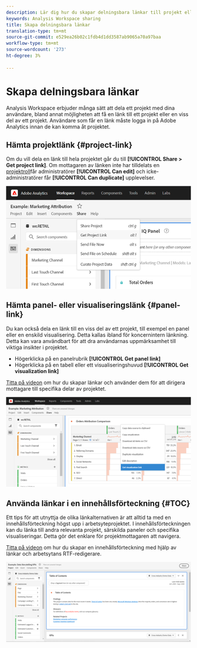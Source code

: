 ```yaml
---
description: Lär dig hur du skapar delningsbara länkar till projekt eller visualiseringar
keywords: Analysis Workspace sharing
title: Skapa delningsbara länkar
translation-type: tm+mt
source-git-commit: e529ea26b02c1fdb4d1dd3587ab9065a70a97baa
workflow-type: tm+mt
source-wordcount: '273'
ht-degree: 3%

---
```



# Skapa delningsbara länkar

Analysis Workspace erbjuder många sätt att dela ett projekt med dina användare, bland annat möjligheten att få en länk till ett projekt eller en viss del av ett projekt. Användare som får en länk måste logga in på Adobe Analytics innan de kan komma åt projektet.

## Hämta projektlänk {#project-link}

Om du vill dela en länk till hela projektet går du till **[!UICONTROL Share > Get project link]**. Om mottagaren av länken inte har tilldelats en [projektroll](https://docs.adobe.com/content/help/sv-SE/analytics/analyze/analysis-workspace/curate-share/share-projects.translate.html)får administratörer **[!UICONTROL Can edit]** och icke-administratörer får **[!UICONTROL Can duplicate]** upplevelser.

![](assets/get-project-link.png)

## Hämta panel- eller visualiseringslänk {#panel-link}

Du kan också dela en länk till en viss del av ett projekt, till exempel en panel eller en enskild visualisering. Detta kallas ibland för koncernintern länkning. Detta kan vara användbart för att dra användarnas uppmärksamhet till viktiga insikter i projektet.

* Högerklicka på en panelrubrik **[!UICONTROL Get panel link]**
* Högerklicka på en tabell eller ett visualiseringshuvud **[!UICONTROL Get visualization link]**

[Titta på videon](https://www.youtube.com/watch?v=lvmAdKNfWQw) om hur du skapar länkar och använder dem för att dirigera mottagare till specifika delar av projektet.

![](assets/get-viz-link.png)

## Använda länkar i en innehållsförteckning {#TOC}

Ett tips för att utnyttja de olika länkalternativen är att alltid ta med en innehållsförteckning högst upp i arbetsyteprojektet. I innehållsförteckningen kan du länka till andra relevanta projekt, särskilda paneler och specifika visualiseringar. Detta gör det enklare för projektmottagaren att navigera.

[Titta på videon](https://www.youtube.com/watch?v=Xo6fTguWm-M) om hur du skapar en innehållsförteckning med hjälp av länkar och arbetsytans RTF-redigerare.

![](assets/toc.png)